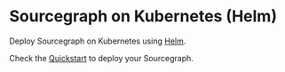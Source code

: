 # Sourcegraph on Kubernetes (Helm)

Deploy Sourcegraph on Kubernetes using [Helm].

Check the [Quickstart](https://sourcegraph.com/docs/admin/deploy/kubernetes#sourcegraph-on-kubernetes-with-helm) to deploy your Sourcegraph.

[helm]: https://helm.sh
